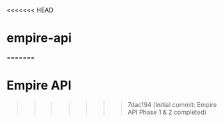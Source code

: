 <<<<<<< HEAD
# empire-api
=======
# Empire API
>>>>>>> 7dac194 (Initial commit: Empire API Phase 1 & 2 completed)
